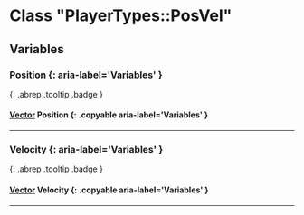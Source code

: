 # Class "PlayerTypes::PosVel"
## Variables
### Position {: aria-label='Variables' }
[ ](#){: .abrep .tooltip .badge }
#### [Vector](../rep/Vector) Position {: .copyable aria-label='Variables' }

___ 
### Velocity {: aria-label='Variables' }
[ ](#){: .abrep .tooltip .badge }
#### [Vector](../rep/Vector) Velocity {: .copyable aria-label='Variables' }

___ 
